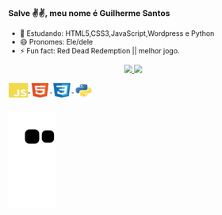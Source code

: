 ### Salve ✌✌, meu nome é Guilherme Santos 

 
- 🌱 Estudando: HTML5,CSS3,JavaScript,Wordpress e Python
- 😄 Pronomes: Ele/dele
- ⚡ Fun fact: Red Dead Redemption || melhor jogo.
<div align="center">
  <a href="https://github.com/DeadMaul">
  <img height="180em" src="https://github-readme-stats.vercel.app/api?username=2GuilhermeSantos2&show_icons=true&theme=tokyonight&include_all_commits=true&count_private=true"/>
  <img height="180em" src="https://github-readme-stats.vercel.app/api/top-langs/?username=2GuilhermeSantos2&layout=compact&langs_count=7&theme=tokyonight"/>
</div>
<div style="display: inline_block"><br>
  <img align="center" alt="Dead-Js" height="30" width="40" src="https://raw.githubusercontent.com/devicons/devicon/master/icons/javascript/javascript-plain.svg">
  <img align="center" alt="Dead-HTML" height="30" width="40" src="https://raw.githubusercontent.com/devicons/devicon/master/icons/html5/html5-original.svg">
  <img align="center" alt="Dead-CSS" height="30" width="40" src="https://raw.githubusercontent.com/devicons/devicon/master/icons/css3/css3-original.svg">
  <img align="center" alt="Dead-Python" height="30" width="40" src="https://raw.githubusercontent.com/devicons/devicon/master/icons/python/python-original.svg">

</div>
  

##


  ![Snake animation](https://github.com/rafaballerini/rafaballerini/blob/output/github-contribution-grid-snake.svg)
